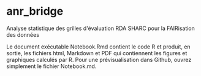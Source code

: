 # anr_bridge
Analyse statistique des grilles d'évaluation RDA SHARC pour la FAIRisation des données

Le document exécutable Notebook.Rmd contient le code R et produit, en sortie, les fichiers html, Markdown et PDF qui contiennent les figures et graphiques calculés par R. Pour une prévisualisation dans Github, ouvrez simplement le fichier Notebook.md.
